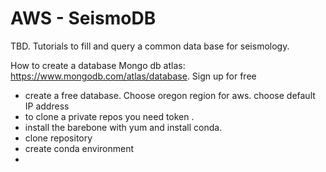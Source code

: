 # AWS - SeismoDB


TBD. Tutorials to fill and query a common data base for seismology.

How to create a database
Mongo db atlas: https://www.mongodb.com/atlas/database. Sign up for free
* create a free database. Choose oregon region for aws. choose default IP address
* to clone a private repos you need token .
* install the barebone with yum and install conda.
* clone repository 
* create conda environment
* 

